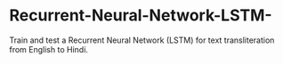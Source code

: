 # Recurrent-Neural-Network-LSTM-
Train and test a Recurrent Neural Network (LSTM) for text transliteration from English to Hindi.
